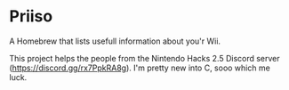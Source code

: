 # Priiso
A Homebrew that lists usefull information about you'r Wii.

This project helps the people from the Nintendo Hacks 2.5 Discord server (https://discord.gg/rx7PpkRA8g). I'm pretty new into C, sooo which me luck.
